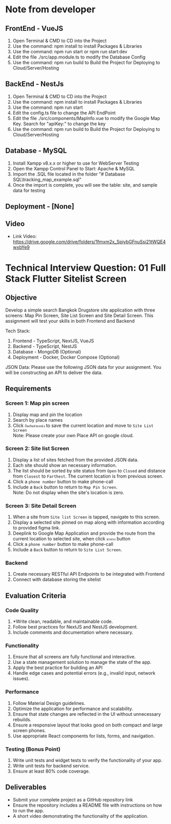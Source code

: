 # Note from developer

## FrontEnd - VueJS
1. Open Terminal & CMD to CD into the Project
2. Use the command: npm install to install Packages & Libraries
3. Use the command: npm run start or npm run start:dev
4. Edit the file ./src/app.module.ts to modify the Database Config
5. Use the command: npm run build to Build the Project for Deploying to Cloud/Server/Hosting

## BackEnd - NestJs
1. Open Terminal & CMD to CD into the Project
2. Use the command: npm install to install Packages & Libraries
3. Use the command: npm run start
4. Edit the config.ts file to change the API EndPoint
5. Edit the file ./src/components/MapInfo.vue to modify the Google Map Key. Search for "apiKey:" to change the key
6. Use the command: npm run build to Build the Project for Deploying to Cloud/Server/Hosting

## Database - MySQL
1. Install Xampp v8.x.x or higher to use for WebServer Testing
2. Open the Xampp Control Panel to Start: Apache & MySQL
3. Import the .SQL file located in the folder "# Database SQL\tracking_map_example.sql"
4. Once the import is complete, you will see the table: site, and sample data for testing

## Deployment - [None]

## Video
- Link Video: https://drive.google.com/drive/folders/1fmxm2x_SpiybGFnuSsi21tWQE4wxbYe9

# Technical Interview Question: 01 Full Stack Flutter Sitelist Screen

## Objective

Develop a simple search Bangkok Drugstore site application with three screens: Map Pin Screen, Site List Screen and Site Detail Screen. This assignment will test your skills in both Frontend and Backend

Tech Stack:

1. Frontend - TypeScript, NextJS, VueJS
2. Backend - TypeScript, NestJS
3. Database - MongoDB (Optional)
4. Deployment - Docker, Docker Compose (Optional)

JSON Data:
Please use the following JSON data for your assignment. You will be constructing an API to deliver the data.

## Requirements

### Screen 1: Map pin screen

1. Display map and pin the location
2. Search by place names
3. Click `ยืนยันตำแหน่ง` to save the current location and move to `Site List Screen`\
Note: Please create your own Place API on google cloud.

### Screen 2: Site list Screen

1. Display a list of sites fetched from the provided JSON data.
2. Each site should show an necessary information.
3. The list should be sorted by site status from `Open` to `Closed` and distance from `Closest` to `Farthest`. The current location is from previous screen.
4. Click a `phone number` button to make phone-call
5. Include a `Back` button to return to `Map Pin Screen`.\
Note: Do not display when the site's location is zero.

### Screen 3: Site Detail Screen

1. When a site from `Site list Screen` is tapped, navigate to this screen.
2. Display a selected site pinned on map along with information according to provided figma link.
3. Deeplink to Google Map Application and provide the route from the current location to selected site, when click `นำทาง` button
4. Click a `phone number` button to make phone-call
5. Include a `Back` button to return to `Site List Screen`.

### Backend

1. Create necessary RESTful API Endpoints to be integrated with Frontend
2. Connect with database storing the sitelist

## Evaluation Criteria

### Code Quality

1. *Write clean, readable, and maintainable code.
2. Follow best practices for NextJS and NestJS development.
3. Include comments and documentation where necessary.

### Functionality

1. Ensure that all screens are fully functional and interactive.
2. Use a state management solution to manage the state of the app.
3. Apply the best practice for building an API
4. Handle edge cases and potential errors (e.g., invalid input, network issues).

### Performance

1. Follow Material Design guidelines.
2. Optimize the application for performance and scalability.
3. Ensure that state changes are reflected in the UI without unnecessary rebuilds.
4. Ensure a responsive layout that looks good on both compact and large screen phones.
5. Use appropriate React components for lists, forms, and navigation.

### Testing (Bonus Point)

1. Write unit tests and widget tests to verify the functionality of your app.
2. Write unit tests for backend service.
3. Ensure at least 80% code coverage.

## Deliverables

- Submit your complete project as a GitHub repository link
- Ensure the repository includes a README file with instructions on how to run the app.
- A short video demonstrating the functionality of the application.
